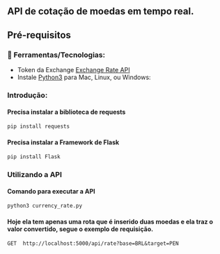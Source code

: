 ## API de cotação de moedas em tempo real.

## Pré-requisitos
### 🤖 Ferramentas/Tecnologias:
- Token da Exchange [Exchange Rate API](https://www.exchangerate-api.com/)
- Instale [Python3](https://www.python.org/downloads/) para Mac, Linux, ou Windows:

### Introdução:
  #### Precisa  instalar a biblioteca de requests
  ```bash
  pip install requests
  ```
  #### Precisa  instalar a Framework de Flask
  ```bash
  pip install Flask
  ```
### Utilizando a API
  #### Comando para executar a API
  ```bash
  python3 currency_rate.py
  ```

  #### Hoje ela tem apenas uma rota que é inserido duas moedas e ela traz o valor convertido, segue o exemplo de requisição.
  ```
  GET  http://localhost:5000/api/rate?base=BRL&target=PEN
  ```
